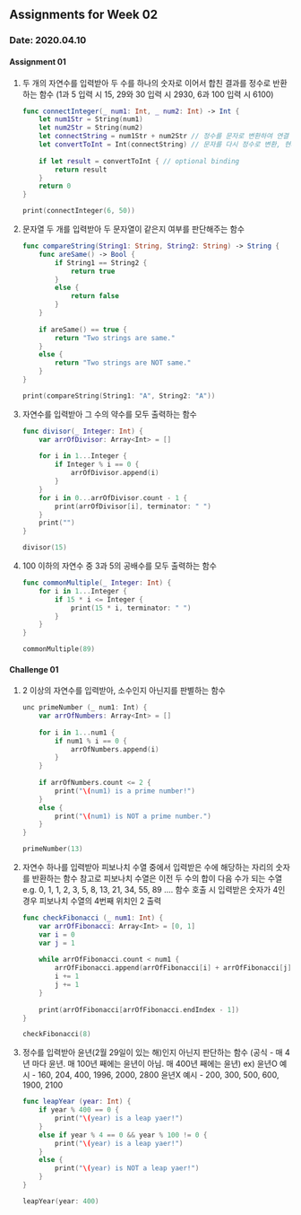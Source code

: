 ## Assignments for Week 02 ##

### Date: 2020.04.10 ###

#### Assignment 01 ####
1. 두 개의 자연수를 입력받아 두 수를 하나의 숫자로 이어서 합친 결과를 정수로 반환하는 함수 
  (1과 5 입력 시 15,  29와 30 입력 시 2930,  6과 100 입력 시 6100)
   ``` Swift
   func connectInteger(_ num1: Int, _ num2: Int) -> Int {
       let num1Str = String(num1)
       let num2Str = String(num2)
       let connectString = num1Str + num2Str // 정수를 문자로 변환하여 연결
       let convertToInt = Int(connectString) // 문자를 다시 정수로 변환, 현재 옵셔널 상태
       
       if let result = convertToInt { // optional binding
           return result
       }
       return 0
   }

   print(connectInteger(6, 50))
   ```

2. 문자열 두 개를 입력받아 두 문자열이 같은지 여부를 판단해주는 함수
   ```Swift
   func compareString(String1: String, String2: String) -> String {
       func areSame() -> Bool {
           if String1 == String2 {
               return true
           }
           else {
               return false
           }
       }
       
       if areSame() == true {
           return "Two strings are same."
       }
       else {
           return "Two strings are NOT same."
       }
   }

   print(compareString(String1: "A", String2: "A"))
   ```

3. 자연수를 입력받아 그 수의 약수를 모두 출력하는 함수
   ```Swift
   func divisor(_ Integer: Int) {
       var arrOfDivisor: Array<Int> = []
       
       for i in 1...Integer {
           if Integer % i == 0 {
               arrOfDivisor.append(i)
           }
       }
       for i in 0...arrOfDivisor.count - 1 {
           print(arrOfDivisor[i], terminator: " ")
       }
       print("")
   }

   divisor(15)
   ```

4. 100 이하의 자연수 중 3과 5의 공배수를 모두 출력하는 함수
   ```Swift
   func commonMultiple(_ Integer: Int) {
       for i in 1...Integer {
           if 15 * i <= Integer {
               print(15 * i, terminator: " ")
           }
       }
   }

   commonMultiple(89)
   ```


#### Challenge 01 ####
1. 2 이상의 자연수를 입력받아, 소수인지 아닌지를 판별하는 함수
   ```Swift
   unc primeNumber (_ num1: Int) {
       var arrOfNumbers: Array<Int> = []
       
       for i in 1...num1 {
           if num1 % i == 0 {
               arrOfNumbers.append(i)
           }
       }
       
       if arrOfNumbers.count <= 2 {
           print("\(num1) is a prime number!")
       }
       else {
           print("\(num1) is NOT a prime number.")
       }
   }

   primeNumber(13)
   ```

2. 자연수 하나를 입력받아 피보나치 수열 중에서 입력받은 수에 해당하는 자리의 숫자를 반환하는 함수
  참고로 피보나치 수열은 이전 두 수의 합이 다음 수가 되는 수열
  e.g.  0, 1, 1, 2, 3, 5, 8, 13, 21, 34, 55, 89 ....
  함수 호출 시 입력받은 숫자가 4인 경우 피보나치 수열의 4번째 위치인 2 출력
   ```Swift
   func checkFibonacci (_ num1: Int) {
       var arrOfFibonacci: Array<Int> = [0, 1]
       var i = 0
       var j = 1
       
       while arrOfFibonacci.count < num1 {
           arrOfFibonacci.append(arrOfFibonacci[i] + arrOfFibonacci[j])
           i += 1
           j += 1
       }
       
       print(arrOfFibonacci[arrOfFibonacci.endIndex - 1])
   }

   checkFibonacci(8)
   ```

3. 정수를 입력받아 윤년(2월 29일이 있는 해)인지 아닌지 판단하는 함수
  (공식 - 매 4년 마다 윤년. 매 100년 째에는 윤년이 아님. 매 400년 째에는 윤년)
  ex) 윤년O 예시 - 160, 204, 400, 1996, 2000, 2800
      윤년X 예시 - 200, 300, 500, 600, 1900, 2100
   ```Swift
   func leapYear (year: Int) {
       if year % 400 == 0 {
           print("\(year) is a leap yaer!")
       }
       else if year % 4 == 0 && year % 100 != 0 {
           print("\(year) is a leap yaer!")
       }
       else {
           print("\(year) is NOT a leap yaer!")
       }
   }

   leapYear(year: 400)
   ```